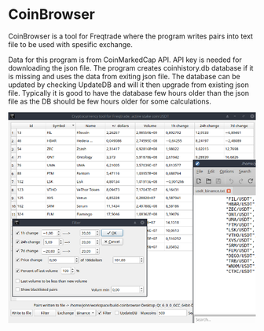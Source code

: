 # CoinBrowser
CoinBrowser is a tool for Freqtrade where the program writes pairs into text file to be used with spesific exchange.

Data for this program is from CoinMarkedCap API. API key is needed for downloading the json file.
The program creates coinhistory.db database if it is missing and uses the data from exiting json file.
The database can be updated by checking UpdateDB and will it then upgrade from existing json file.
Typically it is good to have the database few hours older than the json file as the DB should be few hours older for some calculations.

![Welcome screen](https://github.com/QTinman/CoinBrowser/blob/main/screencap.png)
